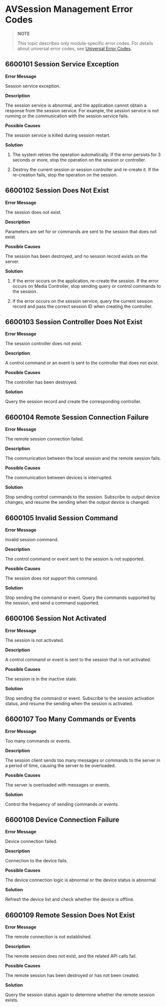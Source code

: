 # AVSession Management Error Codes

> **NOTE**
>
> This topic describes only module-specific error codes. For details about universal error codes, see [Universal Error Codes](../errorcode-universal.md).

## 6600101 Session Service Exception

**Error Message**

Session service exception.

**Description**

The session service is abnormal, and the application cannot obtain a response from the session service. For example, the session service is not running or the communication with the session service fails.

**Possible Causes**

The session service is killed during session restart.

**Solution**

1. The system retries the operation automatically. If the error persists for 3 seconds or more, stop the operation on the session or controller.

2. Destroy the current session or session controller and re-create it. If the re-creation fails, stop the operation on the session.

## 6600102 Session Does Not Exist

**Error Message**

The session does not exist.

**Description**

Parameters are set for or commands are sent to the session that does not exist.

**Possible Causes**

The session has been destroyed, and no session record exists on the server.

**Solution**

1. If the error occurs on the application, re-create the session. If the error occurs on Media Controller, stop sending query or control commands to the session.

2. If the error occurs on the session service, query the current session record and pass the correct session ID when creating the controller.

## 6600103 Session Controller Does Not Exist

**Error Message**

The session controller does not exist.

**Description**

A control command or an event is sent to the controller that does not exist.

**Possible Causes**

The controller has been destroyed.

**Solution**

Query the session record and create the corresponding controller.

## 6600104 Remote Session Connection Failure

**Error Message**

The remote session connection failed.

**Description**

The communication between the local session and the remote session fails.

**Possible Causes**

The communication between devices is interrupted.

**Solution**

Stop sending control commands to the session. Subscribe to output device changes, and resume the sending when the output device is changed.

## 6600105 Invalid Session Command

**Error Message**

Invalid session command.

**Description**

The control command or event sent to the session is not supported.

**Possible Causes**

The session does not support this command.

**Solution**

Stop sending the command or event. Query the commands supported by the session, and send a command supported.

## 6600106 Session Not Activated

**Error Message**

The session is not activated.

**Description**

A control command or event is sent to the session that is not activated.

**Possible Causes**

The session is in the inactive state.

**Solution**

Stop sending the command or event. Subscribe to the session activation status, and resume the sending when the session is activated.

## 6600107 Too Many Commands or Events

**Error Message**

Too many commands or events.

**Description**

The session client sends too many messages or commands to the server in a period of time, causing the server to be overloaded.

**Possible Causes**

The server is overloaded with messages or events.

**Solution**

Control the frequency of sending commands or events.

## 6600108 Device Connection Failure

**Error Message**

Device connection failed.

**Description**

Connection to the device fails.

**Possible Causes**

The device connection logic is abnormal or the device status is abnormal.

**Solution**

Refresh the device list and check whether the device is offline.

## 6600109 Remote Session Does Not Exist

**Error Message**

The remote connection is not established.

**Description**

The remote session does not exist, and the related API calls fail.

**Possible Causes**

The remote session has been destroyed or has not been created.

**Solution**

Query the session status again to determine whether the remote session exists.
